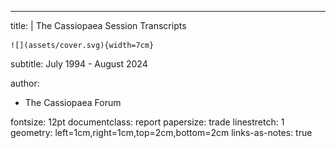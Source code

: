 ---
title: |
    The Cassiopaea Session Transcripts
    
    ![](assets/cover.svg){width=7cm}  
subtitle: July 1994 - August 2024

author:
- The Cassiopaea Forum

fontsize: 12pt
documentclass: report
papersize: trade
linestretch: 1
geometry: left=1cm,right=1cm,top=2cm,bottom=2cm
links-as-notes: true
